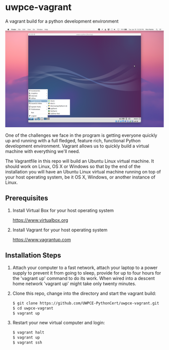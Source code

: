 # uwpce-vagrant
A vagrant build for a python development environment

![Image](screenshot.png?raw=true)

One of the challenges we face in the program is getting everyone quickly up and running with a full fledged, feature rich, functional Python development environment.  Vagrant allows us to quickly build a virtual machine with everything we'll need.

The Vagrantfile in this repo will build an Ubuntu Linux virtual machine.  It should work on Linux, OS X or Windows so that by the end of the installation you will have an Ubuntu Linux virtual machine running on top of your host operating system, be it OS X, Windows, or another instance of Linux.

Prerequisites
-------------

1.  Install Virtual Box for your host operating system

    https://www.virtualbox.org

2.  Install Vagrant for your host operating system

    https://www.vagrantup.com

Installation Steps
------------------

1.  Attach your computer to a fast network, attach your laptop to a power supply to prevent it from going to sleep, provide for up to four hours for the 'vagrant up' command to do its work.  When wired into a descent home network 'vagrant up' might take only twenty minutes.

2.  Clone this repo, change into the directory and start the vagrant build:

    ```
    $ git clone https://github.com/UWPCE-PythonCert/uwpce-vagrant.git
    $ cd uwpce-vagrant
    $ vagrant up
    ```

3.  Restart your new virtual computer and login:

    ```
    $ vagrant halt
    $ vagrant up
    $ vagrant ssh
    ```

